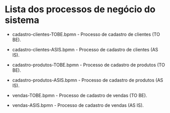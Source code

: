 # Lista dos processos de negócio do sistema

* cadastro-clientes-TOBE.bpmn - Processo de cadastro de clientes (TO BE).
* cadastro-clientes-ASIS.bpmn - Processo de cadastro de clientes (AS IS).


* cadastro-produtos-TOBE.bpmn - Processo de cadastro de produtos (TO BE).
* cadastro-produtos-ASIS.bpmn - Processo de cadastro de produtos (AS IS).


* vendas-TOBE.bpmn - Processo de cadastro de vendas (TO BE).
* vendas-ASIS.bpmn - Processo de cadastro de vendas (AS IS).
